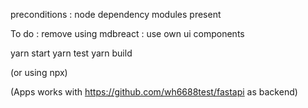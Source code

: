 preconditions : node dependency modules present

To do : remove using mdbreact : use own ui components

yarn start
yarn test
yarn build

(or using npx)

(Apps works with https://github.com/wh6688test/fastapi as backend)

   
